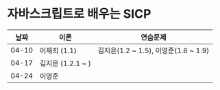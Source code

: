 # 자바스크립트로 배우는 SICP

| 날짜  | 이론              | 연습문제                             |
| ----- | ----------------- | ------------------------------------ |
| 04-10 | 이재희 (1.1)      | 김지은(1.2 ~ 1.5), 이영준(1.6 ~ 1.9) |
| 04-17 | 김지은 (1.2.1 ~ ) |                                      |
| 04-24 | 이영준            |                                      |
